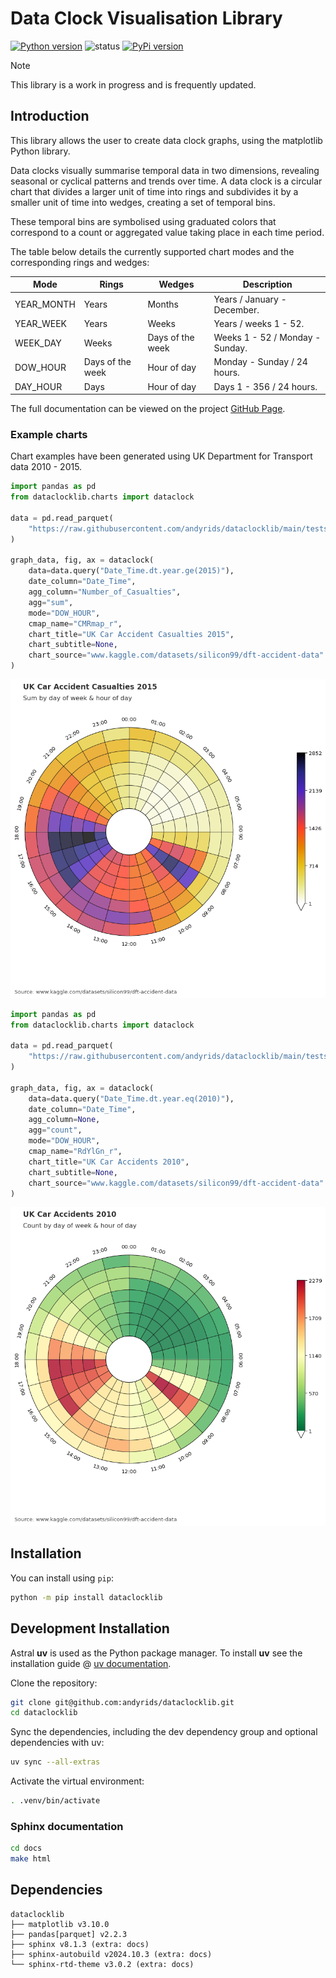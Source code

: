 # Data Clock Visualisation Library

[![Python version](https://img.shields.io/badge/python-3.10+-blue.svg)](https://www.python.org/downloads/) ![status](https://img.shields.io/badge/status-maintained-yellow.svg) [![PyPi version](https://img.shields.io/pypi/v/dataclocklib.svg)](https://pypi.python.org/pypi/dataclocklib/)

>[!NOTE]
> This library is a work in progress and is frequently updated.

## Introduction

This library allows the user to create data clock graphs, using the matplotlib Python library.

Data clocks visually summarise temporal data in two dimensions, revealing seasonal or cyclical patterns and trends over time. A data clock is a circular chart that divides a larger unit of time into rings and subdivides it by a smaller unit of time into wedges, creating a set of temporal bins.

These temporal bins are symbolised using graduated colors that correspond to a count or aggregated value taking place in each time period.

The table below details the currently supported chart modes and the corresponding rings and wedges:

| Mode       | Rings            | Wedges           | Description                       |
|------------|------------------|------------------|-----------------------------------|
| YEAR_MONTH | Years            | Months           | Years / January - December.       |
| YEAR_WEEK  | Years            | Weeks            | Years / weeks 1 - 52.             |
| WEEK_DAY   | Weeks            | Days of the week | Weeks 1 - 52 / Monday - Sunday.   |
| DOW_HOUR   | Days of the week | Hour of day      | Monday - Sunday / 24 hours.       |
| DAY_HOUR   | Days             | Hour of day      | Days 1 - 356 / 24 hours.          |

The full documentation can be viewed on the project [GitHub Page](https://andyrids.github.io/dataclocklib/).

### Example charts

Chart examples have been generated using UK Department for Transport data 2010 - 2015.

```python
import pandas as pd
from dataclocklib.charts import dataclock

data = pd.read_parquet(
    "https://raw.githubusercontent.com/andyrids/dataclocklib/main/tests/data/traffic_data.parquet.gzip"
)

graph_data, fig, ax = dataclock(
    data=data.query("Date_Time.dt.year.ge(2015)"),
    date_column="Date_Time",
    agg_column="Number_of_Casualties",
    agg="sum",
    mode="DOW_HOUR",
    cmap_name="CMRmap_r",
    chart_title="UK Car Accident Casualties 2015",
    chart_subtitle=None,
    chart_source="www.kaggle.com/datasets/silicon99/dft-accident-data"
)
```

![Data clock chart](./docs/source/_static/images/sphinx_index_chart_1.png)

```python
import pandas as pd
from dataclocklib.charts import dataclock

data = pd.read_parquet(
    "https://raw.githubusercontent.com/andyrids/dataclocklib/main/tests/data/traffic_data.parquet.gzip"
)

graph_data, fig, ax = dataclock(
    data=data.query("Date_Time.dt.year.eq(2010)"),
    date_column="Date_Time",
    agg_column=None,
    agg="count",
    mode="DOW_HOUR",
    cmap_name="RdYlGn_r",
    chart_title="UK Car Accidents 2010",
    chart_subtitle=None,
    chart_source="www.kaggle.com/datasets/silicon99/dft-accident-data"
)
```

![Data clock chart](./docs/source/_static/images/sphinx_index_chart_2.png)

## Installation

You can install using `pip`:

```bash
python -m pip install dataclocklib
```

## Development Installation

Astral **uv** is used as the Python package manager. To install **uv** see the installation
guide @ [uv documentation](https://docs.astral.sh/uv/getting-started/installation/).

Clone the repository:

```bash
git clone git@github.com:andyrids/dataclocklib.git
cd dataclocklib
```

Sync the dependencies, including the dev dependency group and optional dependencies with uv:

```bash
uv sync --all-extras
```

Activate the virtual environment:

```bash
. .venv/bin/activate
```

### Sphinx documentation

```bash
cd docs
make html
```

## Dependencies

```text
dataclocklib
├── matplotlib v3.10.0
├── pandas[parquet] v2.2.3
├── sphinx v8.1.3 (extra: docs)
├── sphinx-autobuild v2024.10.3 (extra: docs)
└── sphinx-rtd-theme v3.0.2 (extra: docs)
```
